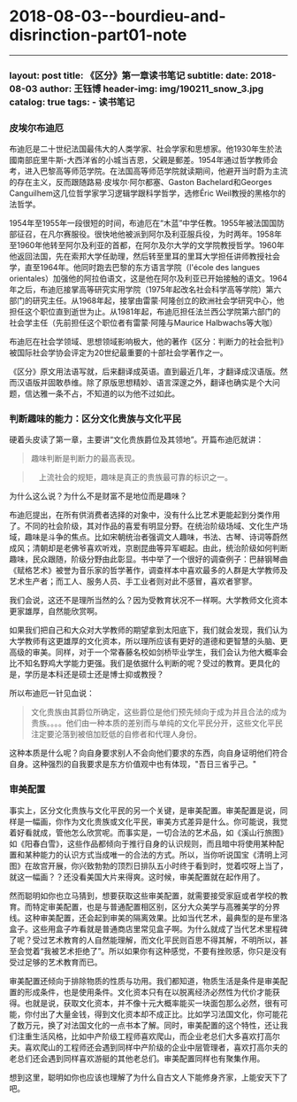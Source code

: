 # 2018-08-03--bourdieu-and-disrinction-part01-note

***

### layout: post title: 《区分》第一章读书笔记 subtitle: date: 2018-08-03 author: 王钰博 header-img: img/190211\_snow\_3.jpg catalog: true tags: - 读书笔记

### 皮埃尔布迪厄

布迪厄是二十世纪法国最伟大的人类学家、社会学家和思想家。他1930年生於法國南部庇里牛斯-大西洋省的小城当吉恩，父親是郵差。1954年通过哲学教师会考，进入巴黎高等师范学院。在法国高等师范学院就读期间，他避开当时蔚为主流的存在主义，反而跟随路易·皮埃尔·阿尔都塞、Gaston Bachelard和Georges Canguilhem这几位哲学家学习逻辑学跟科学哲学，选修Éric Weil教授的黑格尔的法哲学。

1954年至1955年一段很短的时间，布迪厄在“木蓝”中学任教。1955年被法国国防部征召，在凡尔赛服役。很快地他被派到阿尔及利亚服兵役，为时两年。1958年至1960年他转至阿尔及利亚的首都，在阿尔及尔大学的文学院教授哲学。1960年他返回法国，先在索邦大学任助理，然后转至里耳的里耳大学担任讲师教授社会学，直至1964年。他同时跑去巴黎的东方语言学院（l'école des langues orientales）加强他的阿拉伯语文，这是他在阿尔及利亚已开始接触的语文。1964年之后，布迪厄接掌高等研究实用学院（1975年起改名社会科学高等学院）第六部门的研究主任。从1968年起，接掌由雷蒙·阿隆创立的欧洲社会学研究中心，他担任这个职位直到逝世为止。从1981年起，布迪厄担任法兰西公学院第六部门的社会学主任（先前担任这个职位者有雷蒙·阿隆与Maurice Halbwachs等大咖）

布迪厄在社会学领域、思想领域影响极大，他的著作《区分：判断力的社会批判》被国际社会学协会评定为20世纪最重要的十部社会学著作之一。

《区分》原文用法语写就，后来翻译成英语。直到最近几年，才翻译成汉语版。然而汉语版并固敢恭维。除了原版思想精妙、语言深邃之外，翻译也确实是个大问题，信达雅一条不占，不知道的以为他不过如此。

### 判断趣味的能力：区分文化贵族与文化平民

硬着头皮读了第一章，主要讲“文化贵族爵位及其领地”。开篇布迪厄就讲：

> 趣味判断是判断力的最高表现。

> 　上流社会的规矩，趣味是真正的贵族最可靠的标识之一。

为什么这么说？为什么不是财富不是地位而是趣味？

布迪厄提出，在所有供消费者选择的对象中，没有什么比艺术更能起到分类作用了。不同的社会阶级，其对作品的喜爱有明显分野。在统治阶级场域、文化生产场域，趣味是斗争的焦点。比如宋朝统治者强调文人趣味，书法、古琴、诗词等蔚然成风；清朝却是老佛爷喜欢听戏，京剧昆曲等异军崛起。由此，统治阶级如何判断趣味，民众跟随，阶级分野由此彰显。书中举了一个很好的调查例子：巴赫钢琴曲《赋格艺术》被誉为音乐家的哲学著作，调查样本中喜欢最多的人群是大学教师及艺术生产者；而工人、服务人员、手工业者则对此不感冒，喜欢者寥寥。

我们会说，这还不是理所当然的么？因为受教育状况不一样啊。大学教师文化资本更家雄厚，自然能欣赏啊。

如果我们把自己和大众对大学教师的期望拿到太阳底下，我们就会发现，我们认为大学教师有这更雄厚的文化资本，所以理所应该有更好的道德和更智慧的头脑、更高级的审美。同样，对于一个常春藤名校如剑桥毕业学生，我们会认为他大概率会比不知名野鸡大学能力更强。我们是依据什么判断的呢？受过的教育。更具化的是，学历是本科还是硕士还是博士抑或教授？

所以布迪厄一针见血说：

> 文化贵族由其爵位所确定，这些爵位是他们预先倾向于成为并且合法的成为贵族。。。。他们由一种本质的差别而与单纯的文化平民分开，这些文化平民注定要沦落到被倍加贬低的自修者和代理人身份。

这种本质是什么呢？向自身要求别人不会向他们要求的东西，向自身证明他们符合自身。这种强烈的自我要求是东方价值观中也有体现，"吾日三省乎己。"

### 审美配置

事实上，区分文化贵族与文化平民的另一个关键，是审美配置。审美配置是说，同样是一幅画，你作为文化贵族或文化平民，审美方式差异是什么。你可能说，我觉着好看就成，管他怎么欣赏呢。而事实是，一切合法的艺术品，如《溪山行旅图》如《阳春白雪》，这些作品都倾向于推行自身的认识规则，而且暗中将使用某种配置和某种能力的认识方式当成唯一的合法的方式。所以，当你听说国宝《清明上河图》在故宫开展，你兴致勃勃的顶烈日排队五小时终于看到时，觉着哎呀上当了，就这一幅画？？还没看美国大片来得爽。这时候，审美配置就在起作用了。

然而聪明如你也立马猜到，想要获取这些审美配置，就需要接受家庭或者学校的教育。而特定审美配置，也是与普通配置相区别，区分大众美学与高雅美学的分界线。这种审美配置，还会起到审美的隔离效果。比如当代艺术，最典型的是布里洛盒子。这些用盒子咋看就是普通商店里常见盒子啊。为什么就成了当代艺术里程碑了呢？受过艺术教育的人自然能理解，而文化平民则百思不得其解，不明所以，甚至会觉着“我被艺术拒绝了”。所以如果你有这种感觉，不要有挫败感，你只是没有受过足够的艺术教育而已。

审美配置还倾向于排除物质的性质与功用。我们都知道，物质生活是条件是审美配置的形成条件，也是使用条件。文化资本只有在以脱离经济必然性为代价才能获得。也就是说，获取文化资本，并不像十元大概率能买一块面包那么必然，很有可能，你付出了大量金钱，得到文化资本却不成正比。比如学习法国文化，你可能花了数万元，换了对法国文化的一点书本了解。同时，审美配置的这个特性，还让我们注重生活风格，比如中产阶级工程师喜欢爬山，而企业老总们大多喜欢打高尔夫。喜欢爬山的工程师还会遇到同样中产阶级的企业中层管理者，喜欢打高尔夫的老总们还会遇到同样喜欢游艇的其他老总们。审美配置同样也有聚集作用。

想到这里，聪明如你也应该也理解了为什么自古文人下能修身齐家，上能安天下了吧。
